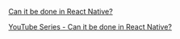 [Can it be done in React Native?](https://github.com/wcandillon/can-it-be-done-in-react-native)

[YouTube Series - Can it be done in React Native?](https://youtube.com/user/wcandill)
